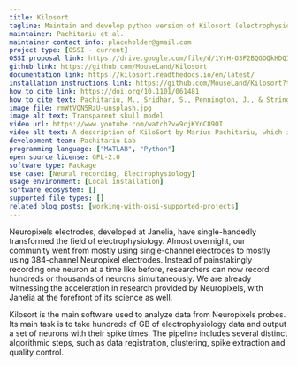 ```yaml
---
title: Kilosort
tagline: Maintain and develop python version of Kilosort (electrophysiology data).
maintainer: Pachitariu et al.
maintainer contact info: placeholder@gmail.com
project type: [OSSI - current]
OSSI proposal link: https://drive.google.com/file/d/1YrH-O3F2BQGOQkHDQIyRyKKGHHiqZLag/view
github link: https://github.com/MouseLand/Kilosort
documentation link: https://kilosort.readthedocs.io/en/latest/
installation instructions link: https://github.com/MouseLand/Kilosort?tab=readme-ov-file#installation
how to cite link: https://doi.org/10.1101/061481
how to cite text: Pachitariu, M., Sridhar, S., Pennington, J., & Stringer, C. (2024). Spike sorting with Kilosort4.
image file: rmWtVQN5RzU-unsplash.jpg
image alt text: Transparent skull model
video url: https://www.youtube.com/watch?v=9cjKYnC89OI
video alt text: A description of KiloSort by Marius Pachitariu, which is supported by the Open Science Software Initiative.
development team: Pachitariu Lab
programming language: ["MATLAB", "Python"]
open source license: GPL-2.0
software type: Package
use case: [Neural recording, Electrophysiology]
usage environment: [Local installation]
software ecosystem: []
supported file types: []
related blog posts: [working-with-ossi-supported-projects]
---
```


Neuropixels electrodes, developed at Janelia, have single-handedly transformed the field of electrophysiology. Almost overnight, our community went from mostly using single-channel electrodes to mostly using 384-channel Neuropixel electrodes. Instead of painstakingly recording one neuron at a time like before, researchers can now record hundreds or thousands of neurons simultaneously. We are already witnessing the acceleration in research provided by Neuropixels, with Janelia at the forefront of its science as well.

Kilosort is the main software used to analyze data from Neuropixels probes. Its
main task is to take hundreds of GB of electrophysiology data and output a set of neurons with their spike times. The pipeline includes several distinct algorithmic steps, such as data registration, clustering, spike extraction and quality control.
